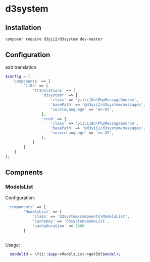 # d3system

## Installation

```bash
composer require d3yii2/d3system dev-master
```

## Configuration
add translation
```php
$config = [
   'components' => [
        'i18n' => [
            'translations' => [ 
                'd3system*' => [
                    'class' => 'yii\i18n\PhpMessageSource',
                    'basePath' => '@d3yii2/d3system/messages',
                    'sourceLanguage' => 'en-US',
                ],
                'crud' => [
                    'class' => 'yii\i18n\PhpMessageSource',
                    'basePath' => '@d3yii2/d3system/messages',
                    'sourceLanguage' => 'en-US',
                ],
            ]
        ]
    ]
];
```

## Compnents



### ModelsList

Configuration:
```php
 'components' => [
        'ModelsList' => [
            'class' => 'd3system\compnents\ModelsList',
            'cacheKey' => 'd3system\modeList',
            'cacheDuration' => 3600
        ]    
        
```

Usage:
```php
  $modelId = \Yii::$app->ModelsList->getId($model);

```
